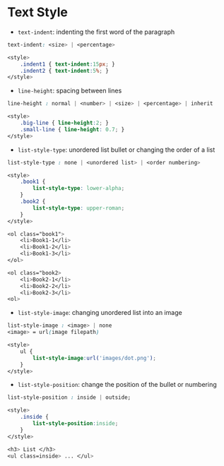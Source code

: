 # Text Style

- `text-indent`: indenting the first word of the paragraph
```css
text-indent: <size> | <percentage>

<style>
    .indent1 { text-indent:15px; }
    .indent2 { text-indent:5%; }
</style>
```
- `line-height`: spacing between lines
```css
line-height : normal | <number> | <size> | <percentage> | inherit

<style>
    .big-line { line-height:2; }
    .small-line { line-height: 0.7; }
</style>
```
- `list-style-type`: unordered list bullet or changing the order of a list
```css
list-style-type : none | <unordered list> | <order numbering>

<style>
    .book1 {
        list-style-type: lower-alpha;
    }
    .book2 {
        list-style-type: upper-roman;
    }
</style>

<ol class="book1">
    <li>Book1-1</li>
    <li>Book1-2</li>
    <li>Book1-3</li>
</ol>

<ol class="book2>
    <li>Book2-1</li>
    <li>Book2-2</li>
    <li>Book2-3</li>
<ol>
```
- `list-style-image`: changing unordered list into an image
```css
list-style-image : <image> | none 
<image> = url(image filepath)

<style>
    ul {
        list-style-image:url('images/dot.png');
    }
</style>
```
- `list-style-position`: change the position of the bullet or numbering
```css 
list-style-position : inside | outside;

<style>
    .inside {
        list-style-position:inside;
    }
ᐸ/style>

<h3> List ᐸ/h3>
<ul class=inside> ... ᐸ/ul>    
```

